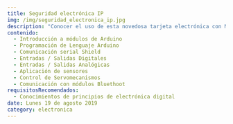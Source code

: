 ```yaml
---
title: Seguridad electrónica IP
img: /img/seguridad_electronica_ip.jpg
description: "Conocer el uso de esta novedosa tarjeta electrónica con Microcontroladores, y aplicable con sistemas robóticos, de telecomunicación, industriales, instrumentación automatizada."
contenido:
  - Introducción a módulos de Arduino
  - Programación de Lenguaje Arduino
  - Comunicación serial Shield
  - Entradas / Salidas Digitales
  - Entradas / Salidas Analógicas
  - Aplicación de sensores
  - Control de Servomecanismos
  - Comunicación con módulos Bluethoot
requisitosRecomendados:
  - Conocimientos de principios de electrónica digital
date: Lunes 19 de agosto 2019
category: electronica
---
```

